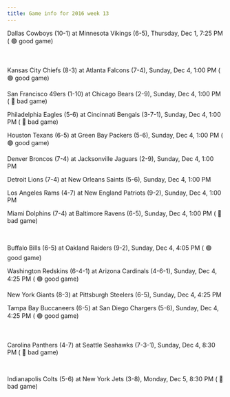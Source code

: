 ```yaml
---
title: Game info for 2016 week 13
---
```

Dallas Cowboys (10-1) at Minnesota Vikings (6-5), Thursday, Dec 1, 7:25 PM (	:green_circle: good game)


<br/>

Kansas City Chiefs (8-3) at Atlanta Falcons (7-4), Sunday, Dec 4, 1:00 PM (	:green_circle: good game)

San Francisco 49ers (1-10) at Chicago Bears (2-9), Sunday, Dec 4, 1:00 PM (	:red_circle: bad game)

Philadelphia Eagles (5-6) at Cincinnati Bengals (3-7-1), Sunday, Dec 4, 1:00 PM (	:red_circle: bad game)

Houston Texans (6-5) at Green Bay Packers (5-6), Sunday, Dec 4, 1:00 PM (	:green_circle: good game)

Denver Broncos (7-4) at Jacksonville Jaguars (2-9), Sunday, Dec 4, 1:00 PM

Detroit Lions (7-4) at New Orleans Saints (5-6), Sunday, Dec 4, 1:00 PM

Los Angeles Rams (4-7) at New England Patriots (9-2), Sunday, Dec 4, 1:00 PM

Miami Dolphins (7-4) at Baltimore Ravens (6-5), Sunday, Dec 4, 1:00 PM (	:red_circle: bad game)


<br/>

Buffalo Bills (6-5) at Oakland Raiders (9-2), Sunday, Dec 4, 4:05 PM (	:green_circle: good game)

Washington Redskins (6-4-1) at Arizona Cardinals (4-6-1), Sunday, Dec 4, 4:25 PM (	:green_circle: good game)

New York Giants (8-3) at Pittsburgh Steelers (6-5), Sunday, Dec 4, 4:25 PM

Tampa Bay Buccaneers (6-5) at San Diego Chargers (5-6), Sunday, Dec 4, 4:25 PM (	:green_circle: good game)


<br/>

Carolina Panthers (4-7) at Seattle Seahawks (7-3-1), Sunday, Dec 4, 8:30 PM (	:red_circle: bad game)


<br/>

Indianapolis Colts (5-6) at New York Jets (3-8), Monday, Dec 5, 8:30 PM (	:red_circle: bad game)

